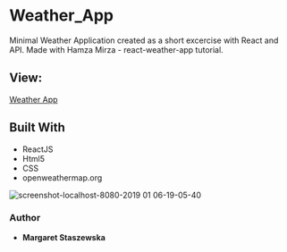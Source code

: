 # Weather_App

Minimal Weather Application created as a short excercise with React and API.
Made with Hamza Mirza - react-weather-app tutorial.


## View:
[Weather App](https://.....)

## Built With

* ReactJS
* Html5
* CSS
* openweathermap.org

![screenshot-localhost-8080-2019 01 06-19-05-40](https://user-images.githubusercontent.com/35031023/50739944-1f320480-11e7-11e9-8c80-cbc56c43cc2e.png)


### Author
* **Margaret Staszewska**
